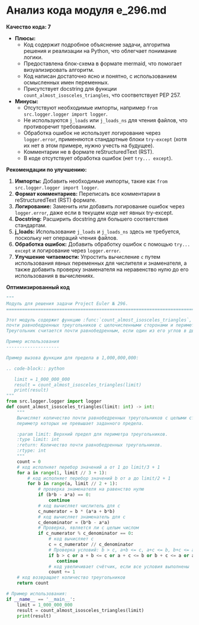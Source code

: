 # Анализ кода модуля e_296.md

**Качество кода: 7**

*   **Плюсы:**
    *   Код содержит подробное объяснение задачи, алгоритма решения и реализации на Python, что облегчает понимание логики.
    *   Предоставлена блок-схема в формате mermaid, что помогает визуализировать алгоритм.
    *   Код написан достаточно ясно и понятно, с использованием осмысленных имен переменных.
    *   Присутствует docstring для функции `count_almost_isosceles_triangles`, что соответствует PEP 257.
*   **Минусы:**
    *   Отсутствуют необходимые импорты, например `from src.logger.logger import logger`.
    *   Не используются `j_loads` или `j_loads_ns` для чтения файлов, что противоречит требованиям.
    *   Обработка ошибок не использует логирование через `logger.error`, применяются стандартные блоки `try-except` (хотя их нет в этом примере, нужно учесть на будущее).
    *   Комментарии не в формате reStructuredText (RST).
    *   В коде отсутствует обработка ошибок (нет `try... except`).

**Рекомендации по улучшению:**

1.  **Импорты:** Добавить необходимые импорты, такие как `from src.logger.logger import logger`.
2.  **Формат комментариев:** Переписать все комментарии в reStructuredText (RST) формате.
3.  **Логирование:** Заменить или добавить логирование ошибок через `logger.error`, даже если в текущем коде нет явных try-except.
4.  **Docstring:** Расширить docstring для большего соответствия стандартам.
5.  **j\_loads:** Использование `j_loads` и `j_loads_ns` здесь не требуется, поскольку нет операций чтения файлов.
6.  **Обработка ошибок:** Добавить обработку ошибок с помощью `try... except` и логирование через `logger.error`.
7.  **Улучшение читаемости:** Упростить вычисление `c` путем использования явных переменных для числителя и знаменателя, а также добавить проверку знаменателя на неравенство нулю до его использования в вычислениях.

**Оптимизированный код**
```python
"""
Модуль для решения задачи Project Euler № 296.
=========================================================================================

Этот модуль содержит функцию :func:`count_almost_isosceles_triangles`, которая вычисляет количество
почти равнобедренных треугольников с целочисленными сторонами и периметром, не превышающим заданного предела.
Треугольник считается почти равнобедренным, если один из его углов в два раза больше другого.

Пример использования
--------------------

Пример вызова функции для предела в 1,000,000,000:

.. code-block:: python

   limit = 1_000_000_000
   result = count_almost_isosceles_triangles(limit)
   print(result)
"""
from src.logger.logger import logger
def count_almost_isosceles_triangles(limit: int) -> int:
    """
    Вычисляет количество почти равнобедренных треугольников с целыми сторонами,
    периметр которых не превышает заданного предела.

    :param limit: Верхний предел для периметра треугольников.
    :type limit: int
    :return: Количество почти равнобедренных треугольников.
    :rtype: int
    """
    count = 0
    # код исполняет перебор значений a от 1 до limit/3 + 1
    for a in range(1, limit // 3 + 1):
        # код исполняет перебор значений b от a до limit/2 + 1
        for b in range(a, limit // 2 + 1):
            # проверка знаменателя на равенство нулю
            if (b*b - a*a) == 0:
                continue
            # код вычисляет числитель для c
            c_numerator = b * (a*a + b*b)
            # код вычисляет знаменатель для c
            c_denominator = (b*b - a*a)
            # Проверка, является ли c целым числом
            if c_numerator % c_denominator == 0:
                # код вычисляет c
                c = c_numerator // c_denominator
                # Проверка условий: b > c, a+b <= c, a+c <= b, b+c <= a, a+b+c > limit или c < b
                if b > c or a + b <= c or a + c <= b or b + c <= a or a + b + c > limit or c < b:
                   continue
                # код увеличивает счётчик, если все условия выполнены
                count += 1
    # код возвращает количество треугольников
    return count

# Пример использования:
if __name__ == '__main__':
    limit = 1_000_000_000
    result = count_almost_isosceles_triangles(limit)
    print(result)
```